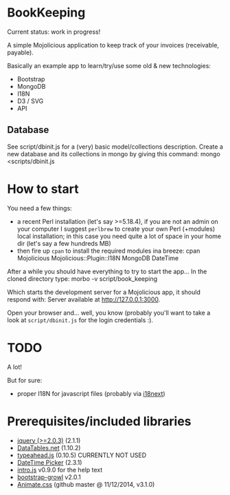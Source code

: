 # BookKeeping

Current status: work in progress!

A simple Mojolicious application to keep track of your invoices (receivable, payable).

Basically an example app to learn/try/use some old & new technologies:

* Bootstrap
* MongoDB
* I18N
* D3 / SVG
* API

## Database

See script/dbinit.js for a (very) basic model/collections description. Create a new database and its collections in mongo by giving this command:
    mongo <scripts/dbinit.js

# How to start

You need a few things:

* a recent Perl installation (let's say >=5.18.4), if you are not an admin on your computer I suggest ``perlbrew`` to create your own Perl (+modules) local installation; in this case you need quite a lot of space in your home dir (let's say a few hundreds MB)
* then fire up ``cpan`` to install the required modules ina breeze:
    cpan Mojolicious Mojolicious::Plugin::I18N MongoDB DateTime

After a while you should have everything to try to start the app... In the cloned directory type:
    morbo -v script/book_keeping

Which starts the development server for a Mojolicious app, it should respond with:
    Server available at http://127.0.0.1:3000.

Open your browser and... well, you know (probably you'll want to take a look at ``script/dbinit.js`` for the login credentials :).

# TODO

A lot!

But for sure:

* proper I18N for javascript files (probably via [i18next](http://i18next.com))

# Prerequisites/included libraries

  - [jquery (>=2.0.3)](http://jquery.com) (2.1.1)
  - [DataTables.net](http://datatables.net) (1.10.2)
  - [typeahead.js](https://twitter.github.io/typeahead.js/) (0.10.5) CURRENTLY NOT USED
  - [DateTime Picker](http://www.malot.fr/bootstrap-datetimepicker/) (2.3.1)
  - [intro.js](http://usablica.github.io/intro.js/) v0.9.0 for the help text
  - [bootstrap-growl](http://bootstrap-growl.remabledesigns.com/) v2.0.1
  - [Animate.css](http://daneden.github.io/animate.css/) (github master @ 11/12/2014, v3.1.0)
